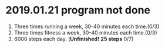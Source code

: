# 2019.01.21 program not done


 
1. Three times running a week, 30-40 minutes each time.(0/3)
2. Three times fitness a week, 30-40 minutes each time.(0/3)
3. 6000 steps each day. (**Unfinished!** **25 steps** 0/7)
